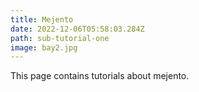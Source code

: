 ```yaml
---
title: Mejento
date: 2022-12-06T05:58:03.284Z
path: sub-tutorial-one
image: bay2.jpg
---
```

This page contains tutorials about mejento.